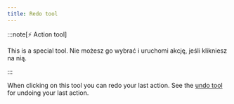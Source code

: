 ```yaml
---
title: Redo tool
---
```


:::note[⚡ Action tool]

This is a special tool.
Nie możesz go wybrać i uruchomi akcję, jeśli klikniesz na nią.

:::

When clicking on this tool you can redo your last action.
See the [undo tool](../undo) for undoing your last action.
